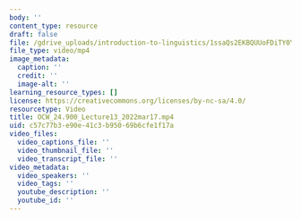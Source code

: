 ```yaml
---
body: ''
content_type: resource
draft: false
file: /gdrive_uploads/introduction-to-linguistics/1ssaQs2EKBQUUoFDiTY0Ypv7Kw9zGs08U/ocw_24900_lecture13_2022mar17.mp4
file_type: video/mp4
image_metadata:
  caption: ''
  credit: ''
  image-alt: ''
learning_resource_types: []
license: https://creativecommons.org/licenses/by-nc-sa/4.0/
resourcetype: Video
title: OCW_24.900_Lecture13_2022mar17.mp4
uid: c57c77b3-e90e-41c3-b950-69b6cfe1f17a
video_files:
  video_captions_file: ''
  video_thumbnail_file: ''
  video_transcript_file: ''
video_metadata:
  video_speakers: ''
  video_tags: ''
  youtube_description: ''
  youtube_id: ''
---
```

